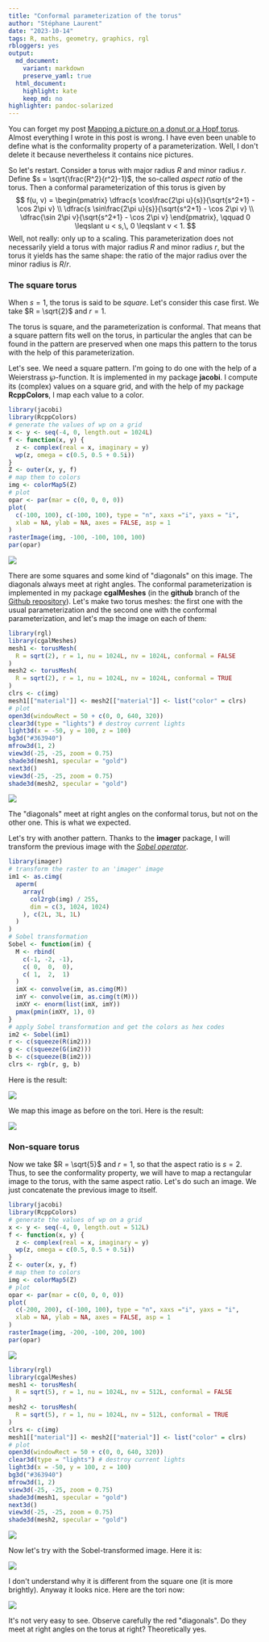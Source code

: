 ```yaml
---
title: "Conformal parameterization of the torus"
author: "Stéphane Laurent"
date: "2023-10-14"
tags: R, maths, geometry, graphics, rgl
rbloggers: yes
output:
  md_document:
    variant: markdown
    preserve_yaml: true
  html_document:
    highlight: kate
    keep_md: no
highlighter: pandoc-solarized
---
```


You can forget my post [Mapping a picture on a donut or a Hopf
torus](https://laustep.github.io/stlahblog/posts/ConformalTorus.html).
Almost everything I wrote in this post is wrong. I have even been unable
to define what is the conformality property of a parameterization. Well,
I don't delete it because nevertheless it contains nice pictures.

So let's restart. Consider a torus with major radius $R$ and minor
radius $r$. Define $s = \sqrt{\frac{R^2}{r^2}-1}$, the so-called *aspect
ratio* of the torus. Then a conformal parameterization of this torus is
given by $$
f(u, v) = \begin{pmatrix}
\dfrac{s \cos\frac{2\pi u}{s}}{\sqrt{s^2+1} - \cos 2\pi v} \\
\dfrac{s \sin\frac{2\pi u}{s}}{\sqrt{s^2+1} - \cos 2\pi v} \\
\dfrac{\sin 2\pi v}{\sqrt{s^2+1} - \cos 2\pi v}
\end{pmatrix}, \qquad 0 \leqslant u < s,\, 0 \leqslant v < 1.
$$ Well, not really: only up to a scaling. This parameterization does
not necessarily yield a torus with major radius $R$ and minor radius
$r$, but the torus it yields has the same shape: the ratio of the major
radius over the minor radius is $R/r$.

### The square torus

When $s = 1$, the torus is said to be *square*. Let's consider this case
first. We take $R = \sqrt{2}$ and $r = 1$.

The torus is square, and the parameterization is conformal. That means
that a square pattern fits well on the torus, in particular the angles
that can be found in the pattern are preserved when one maps this
pattern to the torus with the help of this parameterization.

Let's see. We need a square pattern. I'm going to do one with the help
of a Weierstrass $\wp$-function. It is implemented in my package
**jacobi**. I compute its (complex) values on a square grid, and with
the help of my package **RcppColors**, I map each value to a color.

``` r
library(jacobi)
library(RcppColors)
# generate the values of wp on a grid
x <- y <- seq(-4, 0, length.out = 1024L)
f <- function(x, y) {
  z <- complex(real = x, imaginary = y)
  wp(z, omega = c(0.5, 0.5 + 0.5i))
}
Z <- outer(x, y, f)
# map them to colors
img <- colorMap5(Z)
# plot
opar <- par(mar = c(0, 0, 0, 0))
plot(
  c(-100, 100), c(-100, 100), type = "n", xaxs ="i", yaxs = "i",
  xlab = NA, ylab = NA, axes = FALSE, asp = 1
)
rasterImage(img, -100, -100, 100, 100)
par(opar)
```

![](./figures/wp4x4_cm5.png)

There are some squares and some kind of "diagonals" on this image. The
diagonals always meet at right angles. The conformal parameterization is
implemented in my package **cgalMeshes** (in the **github** branch of
the [Github repository](https://github.com/stla/cgalMeshes)). Let's make
two torus meshes: the first one with the usual parameterization and the
second one with the conformal parameterization, and let's map the image
on each of them:

``` r
library(rgl)
library(cgalMeshes)
mesh1 <- torusMesh(
  R = sqrt(2), r = 1, nu = 1024L, nv = 1024L, conformal = FALSE
)
mesh2 <- torusMesh(
  R = sqrt(2), r = 1, nu = 1024L, nv = 1024L, conformal = TRUE
)
clrs <- c(img)
mesh1[["material"]] <- mesh2[["material"]] <- list("color" = clrs)
# plot
open3d(windowRect = 50 + c(0, 0, 640, 320))
clear3d(type = "lights") # destroy current lights
light3d(x = -50, y = 100, z = 100)
bg3d("#363940")
mfrow3d(1, 2)
view3d(-25, -25, zoom = 0.75)
shade3d(mesh1, specular = "gold")
next3d()
view3d(-25, -25, zoom = 0.75)
shade3d(mesh2, specular = "gold")
```

![](./figures/tori_square_wp.png)

The "diagonals" meet at right angles on the conformal torus, but not on
the other one. This is what we expected.

Let's try with another pattern. Thanks to the **imager** package, I will
transform the previous image with the [*Sobel
operator*](https://en.wikipedia.org/wiki/Sobel_operator).

``` r
library(imager)
# transform the raster to an 'imager' image
im1 <- as.cimg(
  aperm(
    array(
      col2rgb(img) / 255, 
      dim = c(3, 1024, 1024)
    ), c(2L, 3L, 1L)
  )
)
# Sobel transformation
Sobel <- function(im) {
  M <- rbind(
    c(-1, -2, -1),
    c( 0,  0,  0),
    c( 1,  2,  1)
  )
  imX <- convolve(im, as.cimg(M))
  imY <- convolve(im, as.cimg(t(M)))
  imXY <- enorm(list(imX, imY))
  pmax(pmin(imXY, 1), 0)
}
# apply Sobel transformation and get the colors as hex codes
im2 <- Sobel(im1)
r <- c(squeeze(R(im2)))
g <- c(squeeze(G(im2)))
b <- c(squeeze(B(im2)))
clrs <- rgb(r, g, b)
```

Here is the result:

![](./figures/wp4x4_cm5_Sobel.png)

We map this image as before on the tori. Here is the result:

![](./figures/tori_square_wp_Sobel.png)

### Non-square torus

Now we take $R = \sqrt{5}$ and $r = 1$, so that the aspect ratio is
$s = 2$. Thus, to see the conformality property, we will have to map a
rectangular image to the torus, with the same aspect ratio. Let's do
such an image. We just concatenate the previous image to itself.

``` r
library(jacobi)
library(RcppColors)
# generate the values of wp on a grid
x <- y <- seq(-4, 0, length.out = 512L)
f <- function(x, y) {
  z <- complex(real = x, imaginary = y)
  wp(z, omega = c(0.5, 0.5 + 0.5i))
}
Z <- outer(x, y, f)
# map them to colors
img <- colorMap5(Z)
# plot
opar <- par(mar = c(0, 0, 0, 0))
plot(
  c(-200, 200), c(-100, 100), type = "n", xaxs ="i", yaxs = "i",
  xlab = NA, ylab = NA, axes = FALSE, asp = 1
)
rasterImage(img, -200, -100, 200, 100)
par(opar)
```

![](./figures/wp8x4_cm5.png)

``` r
library(rgl)
library(cgalMeshes)
mesh1 <- torusMesh(
  R = sqrt(5), r = 1, nu = 1024L, nv = 512L, conformal = FALSE
)
mesh2 <- torusMesh(
  R = sqrt(5), r = 1, nu = 1024L, nv = 512L, conformal = TRUE
)
clrs <- c(img)
mesh1[["material"]] <- mesh2[["material"]] <- list("color" = clrs)
# plot
open3d(windowRect = 50 + c(0, 0, 640, 320))
clear3d(type = "lights") # destroy current lights
light3d(x = -50, y = 100, z = 100)
bg3d("#363940")
mfrow3d(1, 2)
view3d(-25, -25, zoom = 0.75)
shade3d(mesh1, specular = "gold")
next3d()
view3d(-25, -25, zoom = 0.75)
shade3d(mesh2, specular = "gold")
```

![](./figures/tori_nonsquare_wp.png)

Now let's try with the Sobel-transformed image. Here it is:

![](./figures/wp8x4_cm5_Sobel.png)

I don't understand why it is different from the square one (it is more
brightly). Anyway it looks nice. Here are the tori now:

![](./figures/tori_nonsquare_wp_Sobel.png)

It's not very easy to see. Observe carefully the red "diagonals". Do
they meet at right angles on the torus at right? Theoretically yes.
